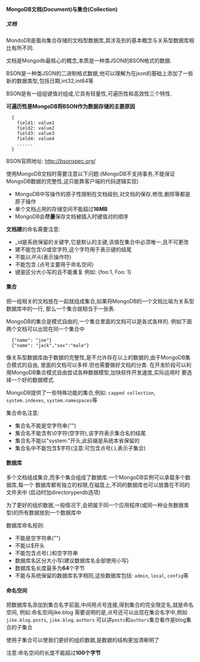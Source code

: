 #### MongoDB文档(Document)与集合(Collection)
##### 文档
  MondoDB是面向集合存储的文档型数据库,其涉及到的基本概念与关系型数据库相比有所不同.
  
  文档是Mongodb最核心的概念,本质是一种类JSON的BSON格式的数据.
  
  BSON是一种类JSON的二进制格式数据,他可以理解为在json的基础上添加了一些新的数据类型,包括日期,int32,int64等
  
  BSON是有一组组键值对组成,它具有轻量性,可遍历性和高效性三个特性.
  
  **可遍历性是MongoDB将BSON作为数据存储的主要原因** 
  ```
    {
      field1: value1
      field2: value2
      field3: value3
      field4: value4
      ......
    }
  ```
  BSON官网地址: http://bsonspec.org/
  
  使用MongoDB文档时需要注意以下问题:(MongoDB不支持事务,不能保证MongoDB数据的完整性,这只能靠客户端的代码逻辑实现)
  - MongoDB中写操作的原子性限制在文档级别,对文档的保存,修改,删除等都是原子操作
  - 单个文档占用的存储空间不能超过**16MB**
  - MongoDB会**尽量**保存文档被插入时键值对的顺序
  
  **文档建**的命名需要注意:
  - _id是系统保留的关键字,它是默认的主键,该值在集合中必须唯一,且不可更改
  - 建不能包含\0或空字符,这个字符用于表示键的结尾
  - 不能以$开头($表示操作符)
  - 不能包含.(点号主要用于命名空间)
  - 键是区分大小写的且不能重复 例如: {foo:1, Foo: 1} 
  
#### 集合
  把一组相关的文档放在一起就组成集合,如果将MongoDB的一个文档比喻为关系型数据库中的一行,
  那么一个集合就相当于一张表.
  
  MongoDB的集合是模式自由的,一个集合里面的文档可以是各式各样的.
  例如下面两个文档可以出现在同一个集合中
  ```
    {"name": "joe"}
    {"name": "jack","sex":"male"}
  ```
  像关系型数据库由于数据的完整性,是不允许存在以上的数据的,由于MongoDB集合模式的自由,
  里面的文档可以多样.但也需要做好文档的分类.
  在开发阶段可以利用MongoDB集合模式自由尝试各种数据模型,加快软件开发速度,实际运用时
  要选择一个好的数据模式.
  
  MongoDB提供了一些特殊功能的集合,例如:
  `capped collection`, `system.indexes`, `system.namespaces`等
  
  集合命名注意:
  - 集合名不能是空字符串("")
  - 集合名不能含有\0字符(空字符),该字符表示集合名的结尾
  - 集合名不能以"system."开头,此前缀是系统本省保留的
  - 集合名中不能包含$字符(注意:可包含点号(.),表示子集合)
  
#### 数据库
  多个文档组成集合,而多个集合组成了数据库.一个MongoDB实例可以承载多个数据库,每一个
  数据库都有独立的权限,在磁盘上,不同的数据库也可以放置在不同的文件夹中
  (启动时加directoryperdb选项)
  
  为了更好的组织数据,一般情况下,会把属于同一个应用程序(或同一种业务数据类型)的所有数据放到一个数据库中
  
  数据库命名规则:
  - 不能是空字符串("")
  - 不能以$开头
  - 不能包含点号(.)和空字符串
  - 数据库名区分大小写(建议数据库名全部使用小写)
  - 数据库名长度最多为**64**个字节
  - 不能与系统保留的数据库名字相同,这些数据库包括: `admin`, `local`, `config`等

#### 命名空间
  把数据库名添加到集合名字前面,中间用点号连接,得到集合的完全限定名,就是命名空间,
  例如:命名空间jike.blog
  需要说明的是,点号还可以出现在集合名字中,例如`jike.blog.posts`, `jike.blog.authors`
  可以讲`posts`和`authors`集合看作是blog集合的子集合
  
  使用子集合可以使我们更好的组织数据,是数据的结构更加清晰明了
  
  注意:命名空间的长度不能超过**100个字节**
